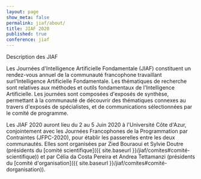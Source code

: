 ```yaml
---
layout: page
show_meta: false
permalink: jiaf/about/
title: JIAF 2020
published: true
conference: jiaf
---
```


Description des JIAF

Les Journées d'Intelligence Artificielle Fondamentale (JIAF) constituent un rendez-vous annuel de la communauté francophone travaillant surl'Intelligence Artificielle Fondamentale. Les thématiques de recherche sont relatives aux méthodes et outils fondamentaux de l'Intelligence Artificielle. Les journées sont composées d'exposés de synthèse, permettant à la communauté de découvrir des thématiques connexes au travers d'exposés de spécialistes, et de communications sélectionnées par le comité de programme.

Les JIAF 2020 auront lieu du 2 au 5 Juin 2020 à l'Université Côte d'Azur, conjointement avec les Journées Francophones de la Programmation par Contraintes (JFPC-2020), pour établir les passerelles entre les deux communautés. Elles sont organisées par Zied Bouraoui et Sylvie Doutre (présidents du [comité scientifique]({{ site.baseurl }}/jiaf/comites#comité-scientifique)) et par Célia da Costa Pereira et Andrea Tettamanzi (présidents du [comité d'organisation]({{ site.baseurl }}/jiaf/comites#comité-dorganisation)).
